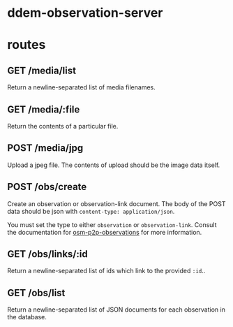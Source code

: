 # ddem-observation-server

# routes

## GET /media/list

Return a newline-separated list of media filenames.

## GET /media/:file

Return the contents of a particular file.

## POST /media/jpg

Upload a jpeg file. The contents of upload should be the image data itself.

## POST /obs/create

Create an observation or observation-link document. The body of the POST data
should be json with `content-type: application/json`.

You must set the type to either `observation` or `observation-link`.
Consult the documentation for [osm-p2p-observations][1] for more information.

[1]: https://npmjs.com/package/osm-p2p-observations

## GET /obs/links/:id

Return a newline-separated list of ids which link to the provided `:id`..

## GET /obs/list

Return a newline-separated list of JSON documents for each observation in the
database.


